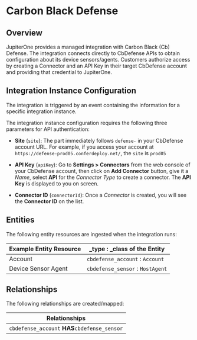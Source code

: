 # Carbon Black Defense

## Overview

JupiterOne provides a managed integration with Carbon Black (Cb) Defense. The
integration connects directly to CbDefense APIs to obtain configuration about
its device sensors/agents. Customers authorize access by creating a Connector
and an API Key in their target CbDefense account and providing that credential
to JupiterOne.

## Integration Instance Configuration

The integration is triggered by an event containing the information for a
specific integration instance.

The integration instance configuration requires the following three parameters
for API authentication:

- **Site** (`site`): The part immediately follows `defense-` in your CbDefense
  account URL. For example, if you access your account at
  `https://defense-prod05.conferdeploy.net/`, the `site` is `prod05`

- **API Key** (`apiKey`): Go to **Settings > Connectors** from the web console
  of your CbDefense account, then click on **Add Connector** button, give it a
  _Name_, select **API** for the _Connector Type_ to create a connector. The
  **API Key** is displayed to you on screen.

- **Connector ID** (`connectorId`): Once a _Connector_ is created, you will see
  the **Connector ID** on the list.

## Entities

The following entity resources are ingested when the integration runs:

| Example Entity Resource | \_type : \_class of the Entity   |
| ----------------------- | -------------------------------- |
| Account                 | `cbdefense_account` : `Account`  |
| Device Sensor Agent     | `cbdefense_sensor` : `HostAgent` |

## Relationships

The following relationships are created/mapped:

| Relationships                                 |
| --------------------------------------------- |
| `cbdefense_account` **HAS**`cbdefense_sensor` |
